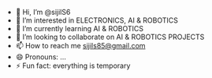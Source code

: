 - 👋 Hi, I’m @sijilS6
- 👀 I’m interested in ELECTRONICS, AI & ROBOTICS
- 🌱 I’m currently learning AI & ROBOTICS
- 💞️ I’m looking to collaborate on AI & ROBOTICS PROJECTS
- 📫 How to reach me sijils85@gmail.com
- 😄 Pronouns: ...
- ⚡ Fun fact: everything is temporary

<!---
sijilS6/sijilS6 is a ✨ special ✨ repository because its `README.md` (this file) appears on your GitHub profile.
You can click the Preview link to take a look at your changes.
--->
